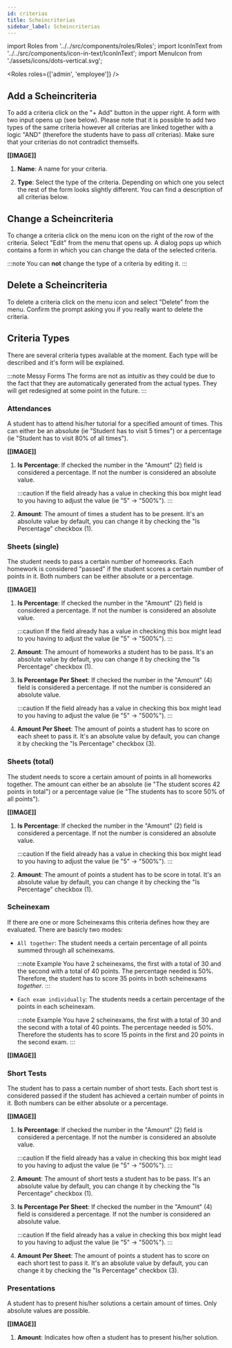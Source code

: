 ```yaml
---
id: criterias
title: Scheincriterias
sidebar_label: Scheincriterias
---
```


import Roles from '../../src/components/roles/Roles';
import IconInText from '../../src/components/icon-in-text/IconInText';
import MenuIcon from './assets/icons/dots-vertical.svg';

<Roles roles={['admin', 'employee']} />

## Add a Scheincriteria

To add a criteria click on the "+ Add" button in the upper right. A form with two input opens up (see below). Please note that it is possible to add two types of the same criteria however all criterias are linked together with a logic "AND" (therefore the students have to pass _all_ criterias). Make sure that your criterias do not contradict themselfs.

<!-- TODO: IMAGE -->

**[[IMAGE]]**

1. **Name**: A name for your criteria.

1. **Type**: Select the type of the criteria. Depending on which one you select the rest of the form looks slightly different. You can find a description of all criterias below.

## Change a Scheincriteria

To change a criteria click on the menu icon <IconInText icon={MenuIcon} /> on the right of the row of the criteria. Select "Edit" from the menu that opens up. A dialog pops up which contains a form in which you can change the data of the selected criteria.

:::note
You can **not** change the type of a criteria by editing it.
:::

## Delete a Scheincriteria

To delete a criteria click on the menu icon <IconInText icon={MenuIcon} /> and select "Delete" from the menu. Confirm the prompt asking you if you really want to delete the criteria.

## Criteria Types

There are several criteria types available at the moment. Each type will be described and it's form will be explained.

:::note Messy Forms
The forms are not as intuitiv as they could be due to the fact that they are automatically generated from the actual types. They will get redesigned at some point in the future.
:::

### Attendances

A student has to attend his/her tutorial for a specified amount of times. This can either be an absolute (ie "Student has to visit 5 times") or a percentage (ie "Student has to visit 80% of all times").

<!-- TODO: IMAGE -->

**[[IMAGE]]**

1. **Is Percentage**: If checked the number in the "Amount" (2) field is considered a percentage. If not the number is considered an absolute value.

   :::caution
   If the field already has a value in checking this box might lead to you having to adjust the value (ie "5" -> "500%").
   :::

1. **Amount**: The amount of times a student has to be present. It's an absolute value by default, you can change it by checking the "Is Percentage" checkbox (1).

### Sheets (single)

The student needs to pass a certain number of homeworks. Each homework is considered "passed" if the student scores a certain number of points in it. Both numbers can be either absolute or a percentage.

<!-- TODO: IMAGE -->

**[[IMAGE]]**

1. **Is Percentage**: If checked the number in the "Amount" (2) field is considered a percentage. If not the number is considered an absolute value.

   :::caution
   If the field already has a value in checking this box might lead to you having to adjust the value (ie "5" -> "500%").
   :::

1. **Amount**: The amount of homeworks a student has to be pass. It's an absolute value by default, you can change it by checking the "Is Percentage" checkbox (1).

1. **Is Percentage Per Sheet**: If checked the number in the "Amount" (4) field is considered a percentage. If not the number is considered an absolute value.

   :::caution
   If the field already has a value in checking this box might lead to you having to adjust the value (ie "5" -> "500%").
   :::

1. **Amount Per Sheet**: The amount of points a student has to score on each sheet to pass it. It's an absolute value by default, you can change it by checking the "Is Percentage" checkbox (3).

### Sheets (total)

The student needs to score a certain amount of points in all homeworks together. The amount can either be an absolute (ie "The student scores 42 points in total") or a percentage value (ie "The students has to score 50% of all points").

<!-- TODO: IMAGE -->

**[[IMAGE]]**

1. **Is Percentage**: If checked the number in the "Amount" (2) field is considered a percentage. If not the number is considered an absolute value.

   :::caution
   If the field already has a value in checking this box might lead to you having to adjust the value (ie "5" -> "500%").
   :::

1. **Amount**: The amount of points a student has to be score in total. It's an absolute value by default, you can change it by checking the "Is Percentage" checkbox (1).

### Scheinexam

If there are one or more Scheinexams this criteria defines how they are evaluated. There are basicly two modes:

- `All together`: The student needs a certain percentage of all points summed through all scheinexams.

  :::note Example
  You have 2 scheinexams, the first with a total of 30 and the second with a total of 40 points. The percentage needed is 50%. Therefore, the student has to score 35 points in both scheinexams _together_.
  :::

- `Each exam individually`: The students needs a certain percentage of the points in each scheinexam.

  :::note Example
  You have 2 scheinexams, the first with a total of 30 and the second with a total of 40 points. The percentage needed is 50%. Therefore the students has to score 15 points in the first and 20 points in the second exam.
  :::

<!-- TODO: IMAGE -->

**[[IMAGE]]**

### Short Tests

The student has to pass a certain number of short tests. Each short test is considered passed if the student has achieved a certain number of points in it. Both numbers can be either absolute or a percentage.

<!-- TODO: IMAGE -->

**[[IMAGE]]**

1. **Is Percentage**: If checked the number in the "Amount" (2) field is considered a percentage. If not the number is considered an absolute value.

   :::caution
   If the field already has a value in checking this box might lead to you having to adjust the value (ie "5" -> "500%").
   :::

1. **Amount**: The amount of short tests a student has to be pass. It's an absolute value by default, you can change it by checking the "Is Percentage" checkbox (1).

1. **Is Percentage Per Sheet**: If checked the number in the "Amount" (4) field is considered a percentage. If not the number is considered an absolute value.

   :::caution
   If the field already has a value in checking this box might lead to you having to adjust the value (ie "5" -> "500%").
   :::

1. **Amount Per Sheet**: The amount of points a student has to score on each short test to pass it. It's an absolute value by default, you can change it by checking the "Is Percentage" checkbox (3).

### Presentations

A student has to present his/her solutions a certain amount of times. Only absolute values are possible.

<!-- TODO: IMAGE -->

**[[IMAGE]]**

1. **Amount**: Indicates how often a student has to present his/her solution.
